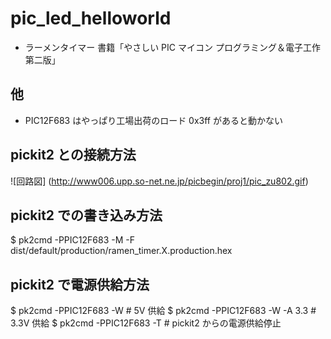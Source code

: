 pic_led_helloworld
==================
- ラーメンタイマー
 書籍「やさしい PIC マイコン プログラミング＆電子工作 第二版」


他
--
- PIC12F683 はやっぱり工場出荷のロード 0x3ff があると動かない


pickit2 との接続方法
--------------------
![回路図] (http://www006.upp.so-net.ne.jp/picbegin/proj1/pic_zu802.gif)

pickit2 での書き込み方法
------------------------
$ pk2cmd -PPIC12F683 -M -F dist/default/production/ramen_timer.X.production.hex


pickit2 で電源供給方法
----------------------
$ pk2cmd -PPIC12F683 -W         # 5V 供給
$ pk2cmd -PPIC12F683 -W -A 3.3  # 3.3V 供給
$ pk2cmd -PPIC12F683 -T         # pickit2 からの電源供給停止
